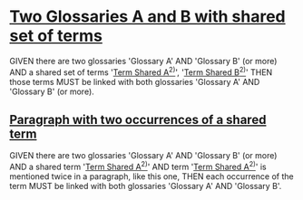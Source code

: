 # [Two Glossaries A and B with shared set of terms](#two-glossaries-a-and-b-with-shared-set-of-terms)

GIVEN there are two glossaries 'Glossary A' AND 'Glossary B' (or more)
AND a shared set of terms '[Term Shared A][1][<sup>2)</sup>][2]', '[Term Shared B][3][<sup>2)</sup>][4]'
THEN those terms MUST be linked with both glossaries 'Glossary A' AND 'Glossary B' (or more).

## [Paragraph with two occurrences of a shared term](#paragraph-with-two-occurrences-of-a-shared-term)

GIVEN there are two glossaries 'Glossary A' AND 'Glossary B' (or more)
AND a shared term '[Term Shared A][1][<sup>2)</sup>][2]'
AND term '[Term Shared A][1][<sup>2)</sup>][2]' is mentioned twice in a paragraph, like this one,
THEN each occurrence of the term MUST be linked with both glossaries 'Glossary A' AND 'Glossary B'.

[1]: ./shared-terms-glossary-a.md#term-shared-a "'Term Shared A' MUST be linked WITH both glossaries 'Glossary A' AND 'Glossary B'."

[2]: ./shared-terms-glossary-b.md#term-shared-a "'Term Shared A' MUST be linked WITH both glossaries 'Glossary A' AND 'Glossary B'."

[3]: ./shared-terms-glossary-a.md#term-shared-b "'Term Shared B' MUST be linked WITH both glossaries 'Glossary A' AND 'Glossary B'."

[4]: ./shared-terms-glossary-b.md#term-shared-b "'Term Shared B' MUST be linked WITH both glossaries 'Glossary A' AND 'Glossary B'."
